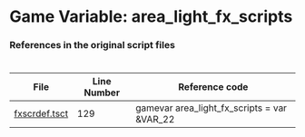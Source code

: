 # Game Variable: area_light_fx_scripts
### References in the original script files

#

| File | Line Number | Reference code |
| --- | --- | --- |
| [fxscrdef.tsct](../../../out/fxscrdef.tsct#L129) | 129 | gamevar area_light_fx_scripts = var &VAR_22 |
